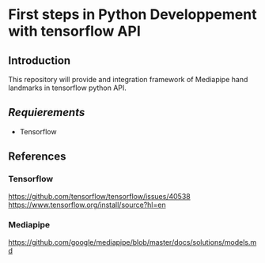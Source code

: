 # First steps in Python Developpement with tensorflow API

## Introduction
This repository will provide and integration framework of Mediapipe hand landmarks in tensorflow python API.

## *Requierements*
- Tensorflow

## References

### Tensorflow
https://github.com/tensorflow/tensorflow/issues/40538
https://www.tensorflow.org/install/source?hl=en

### Mediapipe
https://github.com/google/mediapipe/blob/master/docs/solutions/models.md
